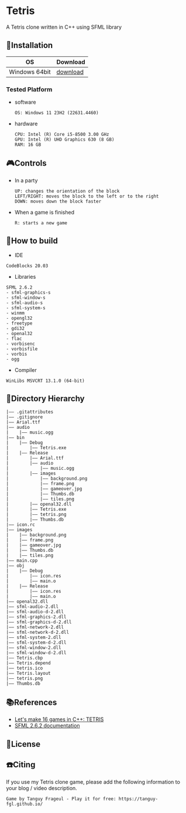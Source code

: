 Tetris
===
A Tetris clone written in C++ using SFML library

## 💾Installation

| OS | Download |
| ---     | ---   |
| Windows 64bit | [download](https://github.com/tanguy-fgl/Tetris/releases/latest) |

### Tested Platform
- software
  ```
  OS: Windows 11 23H2 (22631.4460)
  ```
- hardware
  ```
  CPU: Intel (R) Core i5-8500 3.00 GHz
  GPU: Intel (R) UHD Graphics 630 (8 GB)
  RAM: 16 GB
  ```

## 🎮Controls
- In a party
  ```
  UP: changes the orientation of the block
  LEFT/RIGHT: moves the block to the left or to the right
  DOWN: moves down the block faster
  ```
- When a game is finished
  ```
  R: starts a new game 
  ```

## 🔨How to build
- IDE
```
CodeBlocks 20.03
```
- Libraries
```
SFML 2.6.2
- sfml-graphics-s
- sfml-window-s
- sfml-audio-s
- sfml-system-s
- winmm
- opengl32
- freetype
- gdi32
- openal32
- flac
- vorbisenc
- vorbisfile
- vorbis
- ogg
```
- Compiler
```
WinLibs MSVCRT 13.1.0 (64-bit)
```

## 📁Directory Hierarchy
```
|—— .gitattributes
|—— .gitignore
|—— Arial.ttf
|—— audio
|    |—— music.ogg
|—— bin
|    |—— Debug
|        |—— Tetris.exe
|    |—— Release
|        |—— Arial.ttf
|        |—— audio
|            |—— music.ogg
|        |—— images
|            |—— background.png
|            |—— frame.png
|            |—— gameover.jpg
|            |—— Thumbs.db
|            |—— tiles.png
|        |—— openal32.dll
|        |—— Tetris.exe
|        |—— tetris.png
|        |—— Thumbs.db
|—— icon.rc
|—— images
|    |—— background.png
|    |—— frame.png
|    |—— gameover.jpg
|    |—— Thumbs.db
|    |—— tiles.png
|—— main.cpp
|—— obj
|    |—— Debug
|        |—— icon.res
|        |—— main.o
|    |—— Release
|        |—— icon.res
|        |—— main.o
|—— openal32.dll
|—— sfml-audio-2.dll
|—— sfml-audio-d-2.dll
|—— sfml-graphics-2.dll
|—— sfml-graphics-d-2.dll
|—— sfml-network-2.dll
|—— sfml-network-d-2.dll
|—— sfml-system-2.dll
|—— sfml-system-d-2.dll
|—— sfml-window-2.dll
|—— sfml-window-d-2.dll
|—— Tetris.cbp
|—— Tetris.depend
|—— tetris.ico
|—— Tetris.layout
|—— tetris.png
|—— Thumbs.db
```


## 📚References
- [Let's make 16 games in C++: TETRIS](https://www.youtube.com/watch?v=zH_omFPqMO4)
- [SFML 2.6.2 documentation](https://www.sfml-dev.org/documentation/2.6.2/topics.php)
  
## 📜License

## ☎️Citing
If you use my Tetris clone game, please add the following information to your blog / video description.
```
Game by Tanguy Frageul - Play it for free: https://tanguy-fgl.github.io/
```
